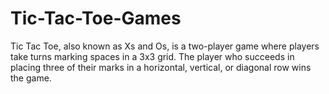 # Tic-Tac-Toe-Games
Tic Tac Toe, also known as Xs and Os, is a two-player game where players take turns marking spaces in a 3x3 grid. The player who succeeds in placing three of their marks in a horizontal, vertical, or diagonal row wins the game.
